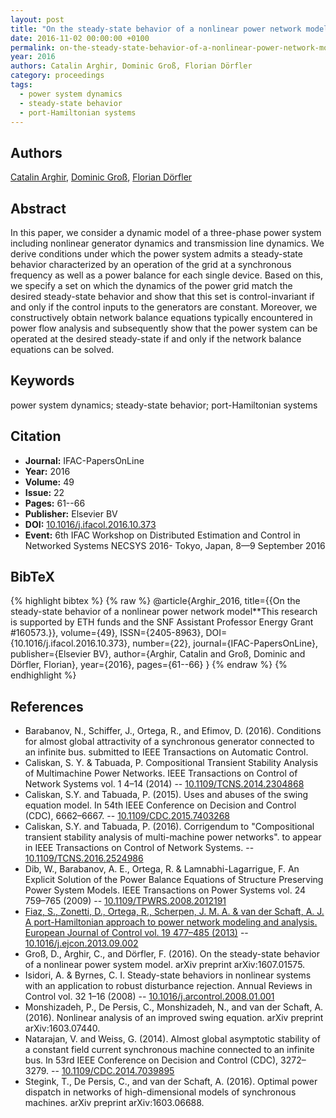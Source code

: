 ```yaml
---
layout: post
title: "On the steady-state behavior of a nonlinear power network model"
date: 2016-11-02 00:00:00 +0100
permalink: on-the-steady-state-behavior-of-a-nonlinear-power-network-model
year: 2016
authors: Catalin Arghir, Dominic Groß, Florian Dörfler
category: proceedings
tags:
  - power system dynamics
  - steady-state behavior
  - port-Hamiltonian systems
---
```

 
## Authors
[Catalin Arghir](authors/catalin_arghir), [Dominic Groß](authors/dominic_gross), [Florian Dörfler](authors/florian_dorfler)
 
## Abstract
In this paper, we consider a dynamic model of a three-phase power system including nonlinear generator dynamics and transmission line dynamics. We derive conditions under which the power system admits a steady-state behavior characterized by an operation of the grid at a synchronous frequency as well as a power balance for each single device. Based on this, we specify a set on which the dynamics of the power grid match the desired steady-state behavior and show that this set is control-invariant if and only if the control inputs to the generators are constant. Moreover, we constructively obtain network balance equations typically encountered in power flow analysis and subsequently show that the power system can be operated at the desired steady-state if and only if the network balance equations can be solved.
 
## Keywords
power system dynamics; steady-state behavior; port-Hamiltonian systems
 
## Citation
- **Journal:** IFAC-PapersOnLine
- **Year:** 2016
- **Volume:** 49
- **Issue:** 22
- **Pages:** 61--66
- **Publisher:** Elsevier BV
- **DOI:** [10.1016/j.ifacol.2016.10.373](https://doi.org/10.1016/j.ifacol.2016.10.373)
- **Event:** 6th IFAC Workshop on Distributed Estimation and Control in Networked Systems NECSYS 2016- Tokyo, Japan, 8—9 September 2016
 
## BibTeX
{% highlight bibtex %}
{% raw %}
@article{Arghir_2016,
  title={{On the steady-state behavior of a nonlinear power network model**This research is supported by ETH funds and the SNF Assistant Professor Energy Grant #160573.}},
  volume={49},
  ISSN={2405-8963},
  DOI={10.1016/j.ifacol.2016.10.373},
  number={22},
  journal={IFAC-PapersOnLine},
  publisher={Elsevier BV},
  author={Arghir, Catalin and Groß, Dominic and Dörfler, Florian},
  year={2016},
  pages={61--66}
}
{% endraw %}
{% endhighlight %}
 
## References
- Barabanov, N., Schiffer, J., Ortega, R., and Efimov, D. (2016). Conditions for almost global attractivity of a synchronous generator connected to an infinite bus. submitted to IEEE Transactions on Automatic Control.
- Caliskan, S. Y. & Tabuada, P. Compositional Transient Stability Analysis of Multimachine Power Networks. IEEE Transactions on Control of Network Systems vol. 1 4–14 (2014) -- [10.1109/TCNS.2014.2304868](https://doi.org/10.1109/TCNS.2014.2304868)
- Caliskan, S.Y. and Tabuada, P. (2015). Uses and abuses of the swing equation model. In 54th IEEE Conference on Decision and Control (CDC), 6662–6667. -- [10.1109/CDC.2015.7403268](https://doi.org/10.1109/CDC.2015.7403268)
- Caliskan, S.Y. and Tabuada, P. (2016). Corrigendum to "Compositional transient stability analysis of multi-machine power networks". to appear in IEEE Transactions on Control of Network Systems. -- [10.1109/TCNS.2016.2524986](https://doi.org/10.1109/TCNS.2016.2524986)
- Dib, W., Barabanov, A. E., Ortega, R. & Lamnabhi-Lagarrigue, F. An Explicit Solution of the Power Balance Equations of Structure Preserving Power System Models. IEEE Transactions on Power Systems vol. 24 759–765 (2009) -- [10.1109/TPWRS.2008.2012191](https://doi.org/10.1109/TPWRS.2008.2012191)
- [Fiaz, S., Zonetti, D., Ortega, R., Scherpen, J. M. A. & van der Schaft, A. J. A port-Hamiltonian approach to power network modeling and analysis. European Journal of Control vol. 19 477–485 (2013)](a-port-hamiltonian-approach-to-power-network-modeling-and-analysis) -- [10.1016/j.ejcon.2013.09.002](https://doi.org/10.1016/j.ejcon.2013.09.002)
- Groß, D., Arghir, C., and Dörfler, F. (2016). On the steady-state behavior of a nonlinear power system model. arXiv preprint arXiv:1607.01575.
- Isidori, A. & Byrnes, C. I. Steady-state behaviors in nonlinear systems with an application to robust disturbance rejection. Annual Reviews in Control vol. 32 1–16 (2008) -- [10.1016/j.arcontrol.2008.01.001](https://doi.org/10.1016/j.arcontrol.2008.01.001)
- Monshizadeh, P., De Persis, C., Monshizadeh, N., and van der Schaft, A. (2016). Nonlinear analysis of an improved swing equation. arXiv preprint arXiv:1603.07440.
- Natarajan, V. and Weiss, G. (2014). Almost global asymptotic stability of a constant field current synchronous machine connected to an infinite bus. In 53rd IEEE Conference on Decision and Control (CDC), 3272–3279. -- [10.1109/CDC.2014.7039895](https://doi.org/10.1109/CDC.2014.7039895)
- Stegink, T., De Persis, C., and van der Schaft, A. (2016). Optimal power dispatch in networks of high-dimensional models of synchronous machines. arXiv preprint arXiv:1603.06688.

